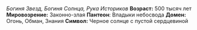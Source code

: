 *Богиня Звезд, Богиня Солнца, Рука Историков*
**Возраст:** 500 тысяч лет
**Мировозрение:** Законно-злая
**Пантеон**: Владыки небосвода 
**Домен:** Огонь, Обман, Знания
**Символ:** Черное солнце с пустой сердцевиной



